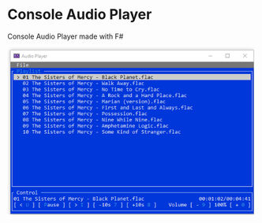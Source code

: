 # Console Audio Player

Console Audio Player made with F#

<img src="img/audio-player.png" width="500">